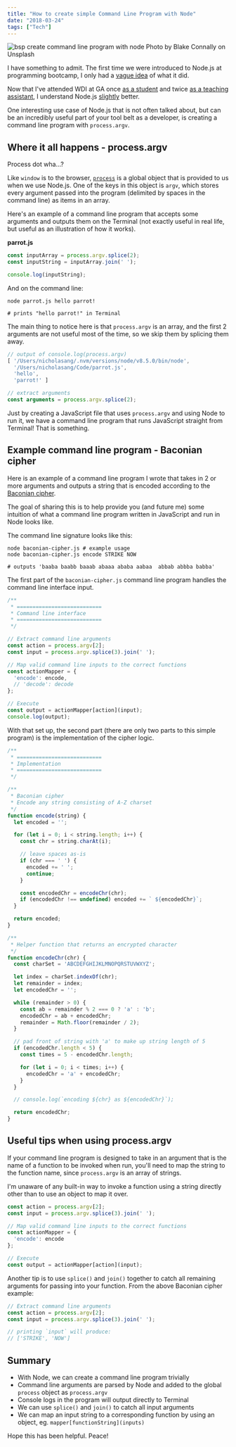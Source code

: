```yaml
---
title: "How to create simple Command Line Program with Node"
date: "2018-03-24"
tags: ["Tech"]
---
```


![bsp create command line program with node](images/bsp-create-command-line-program-with-node.png) Photo by Blake Connally on Unsplash

I have something to admit. The first time we were introduced to Node.js at programming bootcamp, I only had a [vague idea](/2016-09-19-nodejs-server-nightmare/) of what it did.

Now that I've attended WDI at GA once [as a student](/2017-03-12-general-assembly-singapore-review/) and twice [as a teaching assistant](/2017-03-19-7-things-i-learned-about-programming-bootcamps/), I understand Node.js [slightly](/2017-05-27-dont-know-everything/) better.

One interesting use case of Node.js that is not often talked about, but can be an incredibly useful part of your tool belt as a developer, is creating a command line program with `process.argv`.

## Where it all happens - process.argv

Process dot wha...?

Like `window` is to the browser, [`process`](https://nodejs.org/api/process.html) is a global object that is provided to us when we use Node.js. One of the keys in this object is `argv`, which stores every argument passed into the program (delimited by spaces in the command line) as items in an array.

Here's an example of a command line program that accepts some arguments and outputs them on the Terminal (not exactly useful in real life, but useful as an illustration of how it works).

**parrot.js**

```js
const inputArray = process.argv.splice(2);
const inputString = inputArray.join(' ');

console.log(inputString);
```

And on the command line:

```shell
node parrot.js hello parrot!

# prints "hello parrot!" in Terminal
```

The main thing to notice here is that `process.argv` is an array, and the first 2 arguments are not useful most of the time, so we skip them by splicing them away.

```js
// output of console.log(process.argv)
[ '/Users/nicholasang/.nvm/versions/node/v8.5.0/bin/node',
  '/Users/nicholasang/Code/parrot.js',
  'hello',
  'parrot!' ]

// extract arguments
const arguments = process.argv.splice(2);
```

Just by creating a JavaScript file that uses `process.argv` and using Node to run it, we have a command line program that runs JavaScript straight from Terminal! That is something.

## Example command line program - Baconian cipher

Here is an example of a command line program I wrote that takes in 2 or more arguments and outputs a string that is encoded according to the [Baconian cipher](https://en.wikipedia.org/wiki/Bacon%27s_cipher).

The goal of sharing this is to help provide you (and future me) some intuition of what a command line program written in JavaScript and run in Node looks like.

The command line signature looks like this:

```shell
node baconian-cipher.js # example usage
node baconian-cipher.js encode STRIKE NOW

# outputs 'baaba baabb baaab abaaa ababa aabaa  abbab abbba babba' 
```

The first part of the `baconian-cipher.js` command line program handles the command line interface input.

```js
/**
 * ===========================
 * Command line interface
 * ===========================
 */

// Extract command line arguments
const action = process.argv[2];
const input = process.argv.splice(3).join(' ');

// Map valid command line inputs to the correct functions
const actionMapper = {
  'encode': encode,
  // 'decode': decode
};

// Execute
const output = actionMapper[action](input);
console.log(output);
```

With that set up, the second part (there are only two parts to this simple program) is the implementation of the cipher logic.

```js
/**
 * ===========================
 * Implementation
 * ===========================
 */

/**
 * Baconian cipher
 * Encode any string consisting of A-Z charset
 */
function encode(string) {
  let encoded = '';

  for (let i = 0; i < string.length; i++) {
    const chr = string.charAt(i);

    // leave spaces as-is
    if (chr === ' ') {
      encoded += ' ';
      continue;
    }

    const encodedChr = encodeChr(chr);
    if (encodedChr !== undefined) encoded += ` ${encodedChr}`;
  }

  return encoded;
}

/**
 * Helper function that returns an encrypted character
 */
function encodeChr(chr) {
  const charSet = 'ABCDEFGHIJKLMNOPQRSTUVWXYZ';

  let index = charSet.indexOf(chr);
  let remainder = index;
  let encodedChr = '';

  while (remainder > 0) {
    const ab = remainder % 2 === 0 ? 'a' : 'b';
    encodedChr = ab + encodedChr;
    remainder = Math.floor(remainder / 2);
  }

  // pad front of string with 'a' to make up string length of 5
  if (encodedChr.length < 5) {
    const times = 5 - encodedChr.length;

    for (let i = 0; i < times; i++) {
      encodedChr = 'a' + encodedChr;
    }
  }

  // console.log(`encoding ${chr} as ${encodedChr}`);

  return encodedChr;
}
```

## Useful tips when using process.argv

If your command line program is designed to take in an argument that is the name of a function to be invoked when run, you'll need to map the string to the function name, since `process.argv` is an array of strings.

I'm unaware of any built-in way to invoke a function using a string directly other than to use an object to map it over.

```js
const action = process.argv[2];
const input = process.argv.splice(3).join(' ');

// Map valid command line inputs to the correct functions
const actionMapper = {
  'encode': encode
};

// Execute
const output = actionMapper[action](input);
```

Another tip is to use `splice()` and `join()` together to catch all remaining arguments for passing into your function. From the above Baconian cipher example:

```js
// Extract command line arguments
const action = process.argv[2];
const input = process.argv.splice(3).join(' ');

// printing `input` will produce:
// ['STRIKE', 'NOW']
```

## Summary

- With Node, we can create a command line program trivially
- Command line arguments are parsed by Node and added to the global `process` object as `process.argv`
- Console logs in the program will output directly to Terminal
- We can use `splice()` and `join()` to catch all input arguments
- We can map an input string to a corresponding function by using an object, eg. `mapper[functionString](inputs)`

Hope this has been helpful. Peace!
